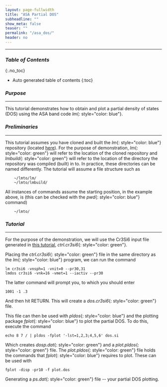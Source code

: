 ```yaml
---
layout: page-fullwidth
title: "ASA Partial DOS"
subheadline: ""
show_meta: false
teaser: ""
permalink: "/asa_dos/"
header: no
---
```


____________________________________________________________

### _Table of Contents_
{:.no_toc}
*  Auto generated table of contents
{:toc}  

### _Purpose_
_____________________________________________________________
This tutorial demonstrates how to obtain and plot a partial density of states (DOS) using the ASA band code _lm_{: style="color: blue"}.

### _Preliminaries_
_____________________________________________________________
This tutorial assumes you have cloned and built the _lm_{: style="color: blue"} repository (located [here](https://bitbucket.org/lmto/lm)). For the purpose of demonstration, _lm_{: style="color: green"} will refer to the location of the cloned repository and _lmbuild_{: style="color: green"} will refer to the location of the directory the repository was compiled (built) in to. In practice, these directories can be named differently. The tutorial will assume a file structure such as

        ~/lmto/lm/
        ~/lmto/lmbuild/

All instances of commands assume the starting position, in the example above, is (this can be checked with the _pwd_{: style="color: blue"} command)

        ~/lmto/

### _Tutorial_
_____________________________________________________________
For the purpose of the demonstration, we will use the Cr3Si6 input file generated in [this tutorial](https://lordcephei.github.io/asa_inputfile/), _ctrl.cr3si6_{: style="color: green"}.  

Placing the _ctrl.cr3si6_{: style="color: green"} file in the same directory as the _lm_{: style="color: blue"} program, we can run the command

    lm cr3si6 -vnsph=1 -vnit=0 --pr30,31
	lmdos cr3si6 -vnk=16 -vmet=1 --iactiv --pr30

The latter command will prompt you, to which you should enter

    1001 -1 .3

And then hit RETURN. This will create a _dos.cr3si6_{: style="color: green"} file.  

This file can then be used with _pldos_{: style="color: blue"} and the plotting package _fplot_{: style="color: blue"} to plot the partial DOS. To do this, execute the command

    echo 8 7 / | pldos -fplot '-lst=1,2,3;4,5,6' dos.si 

Which creates _dosp.dat_{: style="color: green"} and a _plot.pldos_{: style="color: green"} file. The _plot.pldos_{: style="color: green"} file holds the commands that _fplot_{: style="color: blue"} requires to plot. These can be used with

    fplot -disp -pr10 -f plot.dos

Generating a _ps.dat_{: style="color: green"} file -- your partial DOS plotting.